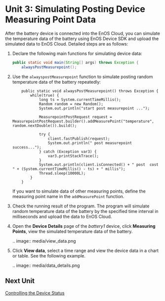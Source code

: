 #  Unit 3: Simulating Posting Device Measuring Point Data

After the battery device is connected into the EnOS Cloud, you can simulate the temperature data of the battery using EnOS Device SDK and upload the simulated data to EnOS Cloud. Detailed steps are as follows:

1. Declare the following main functions for simulating device data:

   ```java
   public static void main(String[] args) throws Exception {
       alwaysPostMeasurepoint();
   ```

2. Use the `alwayspostMeasurepoint` function to simulate posting random temperature data of the battery repeatedly:

   ```
       public static void alwaysPostMeasurepoint() throws Exception {
           while(true) {
               long ts = System.currentTimeMillis();
               Random random = new Random();
               System.out.println("start post measurepoint ...");

               MeasurepointPostRequest request = MeasurepointPostRequest.builder().addMeasurePoint("temperature", random.nextDouble()).build();

               try {
                   client.fastPublish(request);
                   System.out.println(" post measurepoint success...");
               } catch (Exception var3) {
                   var3.printStackTrace();
               }
               System.out.println(client.isConnected() + " post  cost " + (System.currentTimeMillis() - ts) + " millis");
               Thread.sleep(10000L);
           }
       }
   ```

   If you want to simulate data of other measuring points, define the measuring point name in the `addMeasurePoint` function.

3. Check the running result of the program. The program will simulate random temperature data of the battery by the specified time interval in milliseconds and upload the data to EnOS Cloud.

4. Open the **Device Details** page of the *battery1* device, click **Measuring Points**, view the simulated temperature data of the battery.

   .. image:: media/view_data.png

5. Click **View data**, select a time range and view the device data in a chart or table. See the following example.

   .. image:: media/data_details.png

## Next Unit

[Controlling the Device Status](controlling_device)

